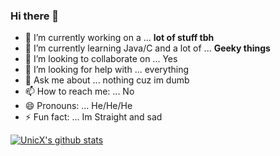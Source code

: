 ### Hi there 👋

- 🔭 I’m currently working on a  ... **lot of stuff tbh** 
- 🌱 I’m currently learning Java/C and a lot of ... **Geeky things**
- 👯 I’m looking to collaborate on ... Yes
- 🤔 I’m looking for help with ... everything
- 💬 Ask me about ... nothing cuz im dumb
- 📫 How to reach me: ... No
- 😄 Pronouns: ... He/He/He
- ⚡ Fun fact: ... Im Straight and sad

[![UnicX's github stats](https://github-readme-stats.vercel.app/api?username=Unic-X&theme=blue)](https://github.com/Unic-X/github-readme-stats)
